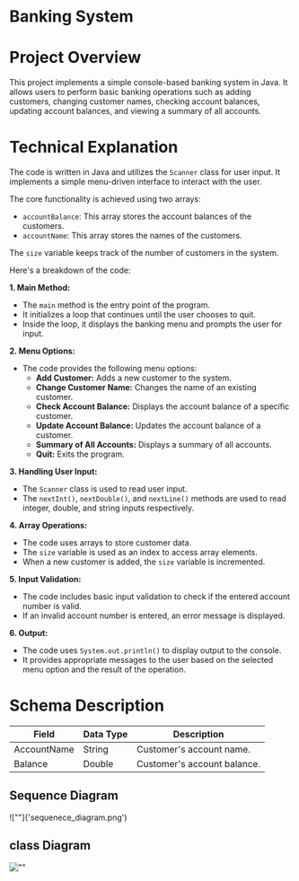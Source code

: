 <h1>Banking System</h1>

# Project Overview
This project implements a simple console-based banking system in Java. It allows users to perform basic banking operations such as adding customers, changing customer names, checking account balances, updating account balances, and viewing a summary of all accounts.

# Technical Explanation

The code is written in Java and utilizes the `Scanner` class for user input. It implements a simple menu-driven interface to interact with the user. 

The core functionality is achieved using two arrays:

- `accountBalance`: This array stores the account balances of the customers.
- `accountName`: This array stores the names of the customers.

The `size` variable keeps track of the number of customers in the system.

Here's a breakdown of the code:

**1. Main Method:**
   - The `main` method is the entry point of the program.
   - It initializes a loop that continues until the user chooses to quit.
   - Inside the loop, it displays the banking menu and prompts the user for input.

**2. Menu Options:**
   - The code provides the following menu options:
     - **Add Customer:** Adds a new customer to the system.
     - **Change Customer Name:** Changes the name of an existing customer.
     - **Check Account Balance:** Displays the account balance of a specific customer.
     - **Update Account Balance:** Updates the account balance of a customer.
     - **Summary of All Accounts:** Displays a summary of all accounts.
     - **Quit:** Exits the program.

**3. Handling User Input:**
   - The `Scanner` class is used to read user input.
   - The `nextInt()`, `nextDouble()`, and `nextLine()` methods are used to read integer, double, and string inputs respectively.

**4. Array Operations:**
   - The code uses arrays to store customer data.
   - The `size` variable is used as an index to access array elements.
   - When a new customer is added, the `size` variable is incremented.

**5. Input Validation:**
   - The code includes basic input validation to check if the entered account number is valid.
   - If an invalid account number is entered, an error message is displayed.

**6. Output:**
   - The code uses `System.out.println()` to display output to the console.
   - It provides appropriate messages to the user based on the selected menu option and the result of the operation.

# Schema Description

| Field        | Data Type | Description                |
|--------------|-----------|----------------------------|
| AccountName | String    | Customer's account name.   |
| Balance      | Double    | Customer's account balance. |
## Sequence Diagram 
 ![""]{'sequenece_diagram.png') 
## class Diagram 
 ![""]('class_diagram.png') 
